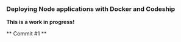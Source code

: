 ### Deploying Node applications with Docker and Codeship

**This is a work in progress!**

** Commit #1 **
